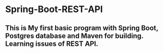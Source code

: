 # Spring-Boot-REST-API
## This is My first basic program with Spring Boot, Postgres database and Maven for building. Learning issues of REST API.
